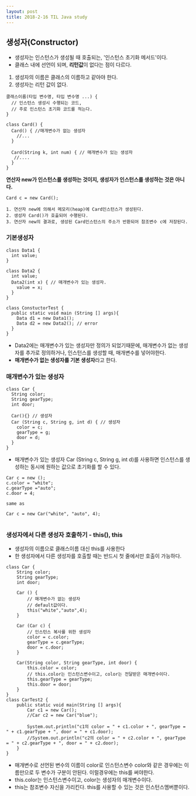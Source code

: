 ```yaml
---
layout: post
title: 2018-2-16 TIL Java study
---
```


## 생성자(Constructor)

- 생성자는 인스턴스가 생성될 때 호출되는, '인스턴스 초기화 메서드'이다.
- 클래스 내에 선언이 되며, **리턴값**이 없다는 점이 다르다.



1. 생성자의 이름은 클래스의 이름하고 같아야 한다.
2. 생성자는 리턴 값이 없다.

```
클래스이름(타입 변수명, 타입 변수명 ...) {
  // 인스턴스 생성시 수행되는 코드,
  // 주로 인스턴스 초기화 코드를 적는다.
}

class Card() {
  Card() { //매개변수가 없는 생성자
    //...
  }

  Card(String k, int num) { // 매개변수가 있는 생성자
   //....
  }
}

```

**연산자 new가 인스턴스를 생성하는 것이지, 생성자가 인스턴스를 생성하는 것은 아니다.**

```
Card c = new Card();

1. 연산자 new에 의해서 메모리(heap)에 Card인스턴스가 생성된다.
2. 생성자 Card()가 호출되어 수행된다.
3. 연산자 new의 결과로, 생성된 Card인스턴스의 주소가 반환되어 참조변수 c에 저장된다.
```

### 기본생성자

```
class Data1 {
  int value;
}

class Data2 {
  int value;
  Data2(int x) { // 매개변수가 있는 생성자.
    value = x;
  }
}

class ConstuctorTest {
  public static void main (String [] args){
    Data d1 = new Data1();
    Data d2 = new Data2(); // error
  }
}
```

- Data2에는 매개변수가 있는 생성자만 정의가 되었기때문에, 매개변수가 없는 생성자를 추가로 정의하거나, 인스턴스를 생성할 때, 매개변수를 넣어야한다.
- **매개변수가 없는 생성자를 기본 생성자**라고 한다.



### 매개변수가 있는 생성자

```
class Car {
  String color;
  String gearType;
  int door;

  Car(){} // 생성자
  Car (String c, String g, int d) { // 생성자
  	color = c;
  	gearType = g;
  	door = d;
  }
}
```

- 매개변수가 있는 생성자 Car (String c, String g, int d)를 사용하면 인스턴스를 생성하는 동시에 원하는 값으로 초기화를 할 수 있다.

```
Car c = new ();
c.color = "white";
c.gearType ="auto";
c.door = 4;

same as

Car c = new Car("white", "auto", 4);


```



### 생성자에서 다른 생성자 호출하기 - this(), this

- 생성자의 이름으로 클래스이름 대신 this를 사용한다
- 한 생성자에서 다른 생성자를 호출할 때는 반드시 첫 줄에서만 호출이 가능하다.

```
class Car {
    String color;
    String gearType;
    int door;

    Car () {
        // 매개변수가 없는 생성자
        // default값이다.
        this("white","auto",4);
    }

    Car (Car c) {
        // 인스턴스 복사를 위한 생성자
        color = c.color;
        gearType = c.gearType;
        door = c.door;
    }

    Car(String color, String gearType, int door) {
        this.color = color;
        // this.color는 인스턴스변수이고, color는 전달받은 매개변수이다.
        this.gearType = gearType;
        this.door = door;
    }
}
class CarTest2 {
    public static void main(String [] args){
        Car c1 = new Car();
        //Car c2 = new Car("blue");

        System.out.println("c1의 color = " + c1.color + ", gearType = " + c1.gearType + ", door = " + c1.door);
        //System.out.println("c2의 color = " + c2.color + ", gearType = " + c2.gearType + ", door = " + c2.door);
    }
}
```

- 매개변수로 선언된 변수의 이름이 color로 인스턴스변수 color와 같은 경우에는 이름만으로 두 변수가 구분이 안된다. 이럴경우에는 this를 써야한다.
- this.color는 인스턴스변수이고, color는 생성자의 매개변수이다.
- this는 참조변수 자신을 가리킨다. this를 사용할 수 있는 것은 인스턴스멤버뿐이다.
